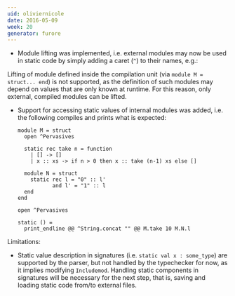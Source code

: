 ```yaml
---
uid: oliviernicole
date: 2016-05-09
week: 20
generator: furore
---
```


* Module lifting was implemented, i.e. external modules may now be used in static code by simply adding a caret (`^`) to their names, e.g.:

Lifting of module defined inside the compilation unit (via `module M =
struct... end`) is not supported, as the definition of such modules may
depend on values that are only known at runtime. For this reason, only external, compiled modules can be lifted.
* Support for accessing static values of internal modules was added, i.e. the following compiles and prints what is expected:

  ```
  module M = struct
    open ^Pervasives

    static rec take n = function
      | [] -> []
      | x :: xs -> if n > 0 then x :: take (n-1) xs else []

    module N = struct
      static rec l = "0" :: l'
             and l' = "1" :: l
    end
  end

  open ^Pervasives

  static () =
    print_endline @@ ^String.concat "" @@ M.take 10 M.N.l
  ```

Limitations:  
* Static value description in signatures (i.e. `static val x :
some_type`) are supported by the parser, but not handled by the typechecker for now, as it implies modifying `Includemod`. Handling static components in signatures will be necessary for the next step, that is, saving and loading static code from/to external files.


